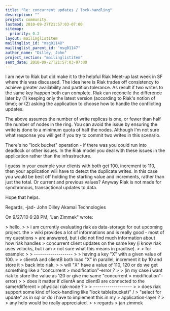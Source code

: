 ```yaml
---
title: "Re: concurrent updates / lock-handling"
description: ""
project: community
lastmod: 2010-09-27T21:57:03-07:00
sitemap:
  priority: 0.2
layout: mailinglistitem
mailinglist_id: "msg01148"
mailinglist_parent_id: "msg01147"
author_name: "Dilley, John"
project_section: "mailinglistitem"
sent_date: 2010-09-27T21:57:03-07:00
---
```



I am new to Riak but did make it to the helpful Riak Meet-up last week in SF
where this was discussed. The idea here is Riak trades off consistency to
achieve greater availability and partition tolerance. As result if two
writes to the same key happen both can complete. Riak can reconcile the
difference later by (1) keeping only the latest version (according to Riak's
notion of time); or (2) asking the application to choose how to handle the
conflicting updates.

The above assumes the number of write replicas is one, or fewer than half
the number of nodes in the ring. You can avoid the issue by ensuring the
write is done to a minimum quota of half the nodes. Although I'm not sure
what response you will get if you try to commit two writes in this scenario.

There's no "lock bucket" operation - if there was you could run into
deadlock or other issues. In the Riak model you deal with these issues in
the application rather than the infrastructure.

I guess in your example your clients with both get 100, increment to 110,
then your application will have to detect the duplicate writes. In this
case you would be best off holding the starting value and increments, rather
than just the total. Or current and previous values? Anyway Riak is not
made for synchronous, transactional updates to data.

Hope that helps.

Regards,
-jad-
John Dilley
Akamai Technologies


On 9/27/10 6:28 PM, "Jan Zimmek"  wrote:

&gt; hello,
&gt; 
&gt; i am currently evaluating riak as data-storage for out upcoming project. the
&gt; wiki provides a lot of informations and is really good - most of my questions
&gt; are answered, but i did not find much information about how riak handles
&gt; concurrent client updates on the same key (i know riak uses vclocks, but i am
&gt; not sure what this means in practise).
&gt; 
&gt; for example:
&gt; 
&gt; -------------------
&gt; 
&gt; having a key "X" with a given value of 100.
&gt; 
&gt; clientA and clientB both load "X" in parallel, increment it by 10 and store it
&gt; back into riak.
&gt; 
&gt; will "X" have a value of 110, 120 or do we get something like a "concurrent
&gt; modification"-error ?
&gt; 
&gt; (in my case i want riak to store the value as 120 or give me same "concurrent
&gt; modification"-error)
&gt; 
&gt; does it matter if clientA and clientB are connected to the same/different
&gt; physical riak-node ?
&gt; 
&gt; -------------------
&gt; 
&gt; does riak support some kind of lock-handling like "lock table(bucket)" /
&gt; "select for update" as in sql or do i have to implement this in my
&gt; application-layer ?
&gt; 
&gt; any help would be really appreciated.
&gt; 
&gt; regards
&gt; jan zimmek
